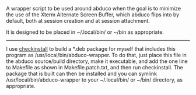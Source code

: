 A wrapper script to be used around abduco when the goal is to minimize
the use of the Xterm Alternate Screen Buffer, which abduco flips into
by default, both at session creation and at session attachment.

It is designed to be placed in ~/.local/bin/ or ~/bin as appropriate.

---

I use [checkinstall](https://help.ubuntu.com/community/CheckInstall) to build
a *.deb package for myself that includes this program as /usr/local/bin/abduco-wrapper.
To do that, just place this file in the abduco source/build directory, make it executable,
and add the one line to Makefile as shown in Makefile.patch.txt, and then run checkinstall.
The package that is built can then be installed and you can symlink /usr/local/bin/abduco-wrapper
to your ~/.local/bin/ or ~/bin/ directory, as appropriate.
